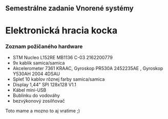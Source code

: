 ## Semestrálne zadanie Vnorené systémy ##

# Elektronická hracia kocka #

### Zoznam požičaného hardware ###

* STM Nucleo L152RE MB1136 C-03 2162200779
* 9x kablik samica/samica
* Akcelerometer 7361 KRAAC, Gyroskop PR530A 2452235AE , Gyroskop Y530AH 2004 4DSAU
* Spleť 10 kablov rôznej farby samica/samica
* Display 1,44" SPI 128x128 V1.1
* Kábel mini-USB
* Bublinku do vodováhy
* bezvýkonový zosilňovač

Toto mame a mozno to aj vratime ;)
